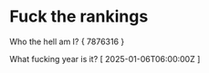 # Fuck the rankings

Who the hell am I?
{ 7876316 }

What fucking year is it?
[ 2025-01-06T06:00:00Z ]
